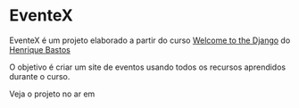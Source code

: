 # EventeX

EventeX é um projeto elaborado a partir do curso [Welcome to the Django][1] do [Henrique Bastos][2]

O objetivo é criar um site de eventos usando todos os recursos aprendidos durante o curso.

Veja o projeto no ar em 

[1]: http://welcometothedjango.com.br/
[2]: http://henriquebastos.net/